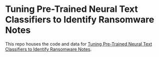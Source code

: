# Tuning Pre-Trained Neural Text Classifiers to Identify Ransomware Notes

This repo houses the code and data for [Tuning Pre-Trained Neural Text Classifiers to Identify Ransomware Notes](Paper.pdf).
